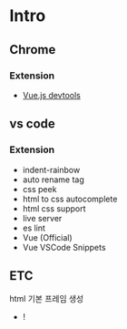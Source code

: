 
# Intro

## Chrome

### Extension

- [Vue.js devtools](https://chromewebstore.google.com/detail/vuejs-devtools/nhdogjmejiglipccpnnnanhbledajbpd)

## vs code

### Extension

- indent-rainbow
- auto rename tag
- css peek
- html to css autocomplete
- html css support
- live server
- es lint
- Vue (Official)
- Vue VSCode Snippets

## ETC

html 기본 프레임 생성
- !

